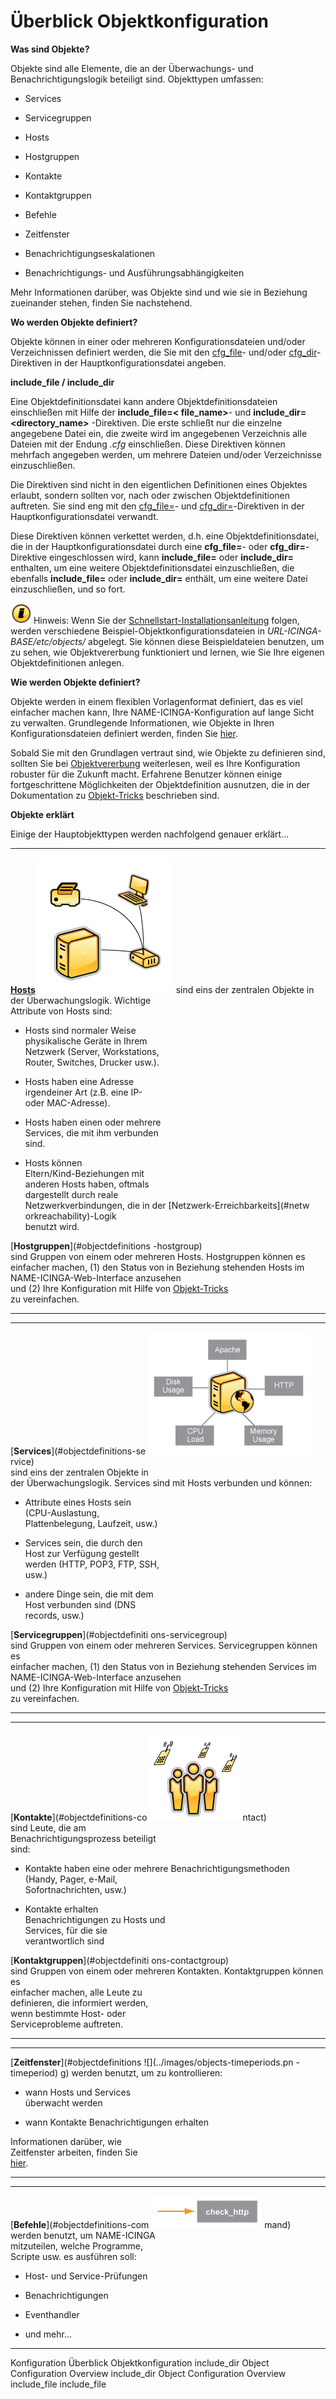 Überblick Objektkonfiguration
=============================

**Was sind Objekte?**

Objekte sind alle Elemente, die an der Überwachungs- und
Benachrichtigungslogik beteiligt sind. Objekttypen umfassen:

-   Services

-   Servicegruppen

-   Hosts

-   Hostgruppen

-   Kontakte

-   Kontaktgruppen

-   Befehle

-   Zeitfenster

-   Benachrichtigungseskalationen

-   Benachrichtigungs- und Ausführungsabhängigkeiten

Mehr Informationen darüber, was Objekte sind und wie sie in Beziehung
zueinander stehen, finden Sie nachstehend.

**Wo werden Objekte definiert?**

Objekte können in einer oder mehreren Konfigurationsdateien und/oder
Verzeichnissen definiert werden, die Sie mit den
[cfg\_file](#configmain-cfg_file)- und/oder
[cfg\_dir](#configmain-cfg_dir)-Direktiven in der
Hauptkonfigurationsdatei angeben.

**include\_file / include\_dir**

Eine Objektdefinitionsdatei kann andere Objektdefinitionsdateien
einschließen mit Hilfe der **include\_file=\< file\_name\>**- und
**include\_dir=\<directory\_name\>** -Direktiven. Die erste schließt nur
die einzelne angegebene Datei ein, die zweite wird im angegebenen
Verzeichnis alle Dateien mit der Endung *.cfg* einschließen. Diese
Direktiven können mehrfach angegeben werden, um mehrere Dateien und/oder
Verzeichnisse einzuschließen.

Die Direktiven sind nicht in den eigentlichen Definitionen eines
Objektes erlaubt, sondern sollten vor, nach oder zwischen
Objektdefinitionen auftreten. Sie sind eng mit den
[cfg\_file=](#configmain-cfg_file)- und
[cfg\_dir=](#configmain-cfg_dir)-Direktiven in der
Hauptkonfigurationsdatei verwandt.

Diese Direktiven können verkettet werden, d.h. eine
Objektdefinitionsdatei, die in der Hauptkonfigurationsdatei durch eine
**cfg\_file=**- oder **cfg\_dir=**-Direktive eingeschlossen wird, kann
**include\_file=** oder **include\_dir=** enthalten, um eine weitere
Objektdefinitionsdatei einzuschließen, die ebenfalls **include\_file=**
oder **include\_dir=** enthält, um eine weitere Datei einzuschließen,
und so fort.

![](../images/tip.gif) Hinweis: Wenn Sie der
[Schnellstart-Installationsanleitung](#quickstart) folgen, werden
verschiedene Beispiel-Objektkonfigurationsdateien in
*URL-ICINGA-BASE/etc/objects/* abgelegt. Sie können diese
Beispieldateien benutzen, um zu sehen, wie Objektvererbung funktioniert
und lernen, wie Sie Ihre eigenen Objektdefinitionen anlegen.

**Wie werden Objekte definiert?**

Objekte werden in einem flexiblen Vorlagenformat definiert, das es viel
einfacher machen kann, Ihre NAME-ICINGA-Konfiguration auf lange Sicht zu
verwalten. Grundlegende Informationen, wie Objekte in Ihren
Konfigurationsdateien definiert werden, finden Sie
[hier](#objectdefinitions).

Sobald Sie mit den Grundlagen vertraut sind, wie Objekte zu definieren
sind, sollten Sie bei [Objektvererbung](#objectinheritance) weiterlesen,
weil es Ihre Konfiguration robuster für die Zukunft macht. Erfahrene
Benutzer können einige fortgeschrittene Möglichkeiten der
Objektdefinition ausnutzen, die in der Dokumentation zu
[Objekt-Tricks](#objecttricks) beschrieben sind.

**Objekte erklärt**

Einige der Hauptobjekttypen werden nachfolgend genauer erklärt...

  ------------------------------------ ------------------------------------
  [**Hosts**](#objectdefinitions-host) ![](../images/objects-hosts.png)
  sind eins der zentralen Objekte in   
  der Überwachungslogik. Wichtige      
  Attribute von Hosts sind:            
                                       
  -   Hosts sind normaler Weise        
      physikalische Geräte in Ihrem    
      Netzwerk (Server, Workstations,  
      Router, Switches, Drucker usw.). 
                                       
  -   Hosts haben eine Adresse         
      irgendeiner Art (z.B. eine IP-   
      oder MAC-Adresse).               
                                       
  -   Hosts haben einen oder mehrere   
      Services, die mit ihm verbunden  
      sind.                            
                                       
  -   Hosts können                     
      Eltern/Kind-Beziehungen mit      
      anderen Hosts haben, oftmals     
      dargestellt durch reale          
      Netzwerkverbindungen, die in der 
      [Netzwerk-Erreichbarkeits](#netw 
  orkreachability)-Logik               
      benutzt wird.                    
                                       
  [**Hostgruppen**](#objectdefinitions 
  -hostgroup)                          
  sind Gruppen von einem oder mehreren 
  Hosts. Hostgruppen können es         
  einfacher machen, (1) den Status von 
  in Beziehung stehenden Hosts im      
  NAME-ICINGA-Web-Interface anzusehen  
  und (2) Ihre Konfiguration mit Hilfe 
  von [Objekt-Tricks](#objecttricks)   
  zu vereinfachen.                     
  ------------------------------------ ------------------------------------

  ------------------------------------ ------------------------------------
  [**Services**](#objectdefinitions-se ![](../images/objects-services.png)
  rvice)                               
  sind eins der zentralen Objekte in   
  der Überwachungslogik. Services sind 
  mit Hosts verbunden und können:      
                                       
  -   Attribute eines Hosts sein       
      (CPU-Auslastung,                 
      Plattenbelegung, Laufzeit, usw.) 
                                       
  -   Services sein, die durch den     
      Host zur Verfügung gestellt      
      werden (HTTP, POP3, FTP, SSH,    
      usw.)                            
                                       
  -   andere Dinge sein, die mit dem   
      Host verbunden sind (DNS         
      records, usw.)                   
                                       
  [**Servicegruppen**](#objectdefiniti 
  ons-servicegroup)                    
  sind Gruppen von einem oder mehreren 
  Services. Servicegruppen können es   
  einfacher machen, (1) den Status von 
  in Beziehung stehenden Services im   
  NAME-ICINGA-Web-Interface anzusehen  
  und (2) Ihre Konfiguration mit Hilfe 
  von [Objekt-Tricks](#objecttricks)   
  zu vereinfachen.                     
  ------------------------------------ ------------------------------------

  ------------------------------------ ------------------------------------
  [**Kontakte**](#objectdefinitions-co ![](../images/objects-contacts.png)
  ntact)                               
  sind Leute, die am                   
  Benachrichtigungsprozess beteiligt   
  sind:                                
                                       
  -   Kontakte haben eine oder mehrere 
      Benachrichtigungsmethoden        
      (Handy, Pager, e-Mail,           
      Sofortnachrichten, usw.)         
                                       
  -   Kontakte erhalten                
      Benachrichtigungen zu Hosts und  
      Services, für die sie            
      verantwortlich sind              
                                       
  [**Kontaktgruppen**](#objectdefiniti 
  ons-contactgroup)                    
  sind Gruppen von einem oder mehreren 
  Kontakten. Kontaktgruppen können es  
  einfacher machen, alle Leute zu      
  definieren, die informiert werden,   
  wenn bestimmte Host- oder            
  Serviceprobleme auftreten.           
  ------------------------------------ ------------------------------------

  ------------------------------------ ------------------------------------
  [**Zeitfenster**](#objectdefinitions ![](../images/objects-timeperiods.pn
  -timeperiod)                         g)
  werden benutzt, um zu kontrollieren: 
                                       
  -   wann Hosts und Services          
      überwacht werden                 
                                       
  -   wann Kontakte Benachrichtigungen 
      erhalten                         
                                       
  Informationen darüber, wie           
  Zeitfenster arbeiten, finden Sie     
  [hier](#timeperiods).                
  ------------------------------------ ------------------------------------

  ------------------------------------ ------------------------------------
  [**Befehle**](#objectdefinitions-com ![](../images/objects-commands.png)
  mand)                                
  werden benutzt, um NAME-ICINGA       
  mitzuteilen, welche Programme,       
  Scripte usw. es ausführen soll:      
                                       
  -   Host- und Service-Prüfungen      
                                       
  -   Benachrichtigungen               
                                       
  -   Eventhandler                     
                                       
  -   und mehr...                      
                                       
                                       
  ------------------------------------ ------------------------------------

Konfiguration
Überblick Objektkonfiguration
include\_dir
Object Configuration Overview
include\_dir
Object Configuration Overview
include\_file
include\_file
